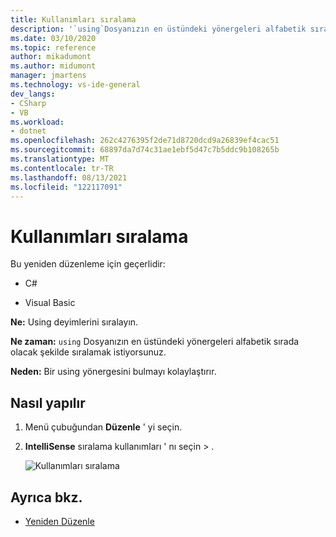 ```yaml
---
title: Kullanımları sıralama
description: '`using`Dosyanızın en üstündeki yönergeleri alfabetik sırada olacak şekilde sıralama.'
ms.date: 03/10/2020
ms.topic: reference
author: mikadumont
ms.author: midumont
manager: jmartens
ms.technology: vs-ide-general
dev_langs:
- CSharp
- VB
ms.workload:
- dotnet
ms.openlocfilehash: 262c4276395f2de71d8720dcd9a26839ef4cac51
ms.sourcegitcommit: 68897da7d74c31ae1ebf5d47c7b5ddc9b108265b
ms.translationtype: MT
ms.contentlocale: tr-TR
ms.lasthandoff: 08/13/2021
ms.locfileid: "122117091"
---
```

# <a name="sort-usings"></a>Kullanımları sıralama

Bu yeniden düzenleme için geçerlidir:

- C#

- Visual Basic

**Ne:** Using deyimlerini sıralayın.

**Ne zaman:** `using` Dosyanızın en üstündeki yönergeleri alfabetik sırada olacak şekilde sıralamak istiyorsunuz. 

**Neden:** Bir using yönergesini bulmayı kolaylaştırır.

## <a name="how-to"></a>Nasıl yapılır

1. Menü çubuğundan **Düzenle** ' yi seçin.
2. **IntelliSense** sıralama kullanımları ' nı seçin  >  .

   ![Kullanımları sıralama](media/sort-usings.png)

## <a name="see-also"></a>Ayrıca bkz.

- [Yeniden Düzenle](../refactoring-in-visual-studio.md)
